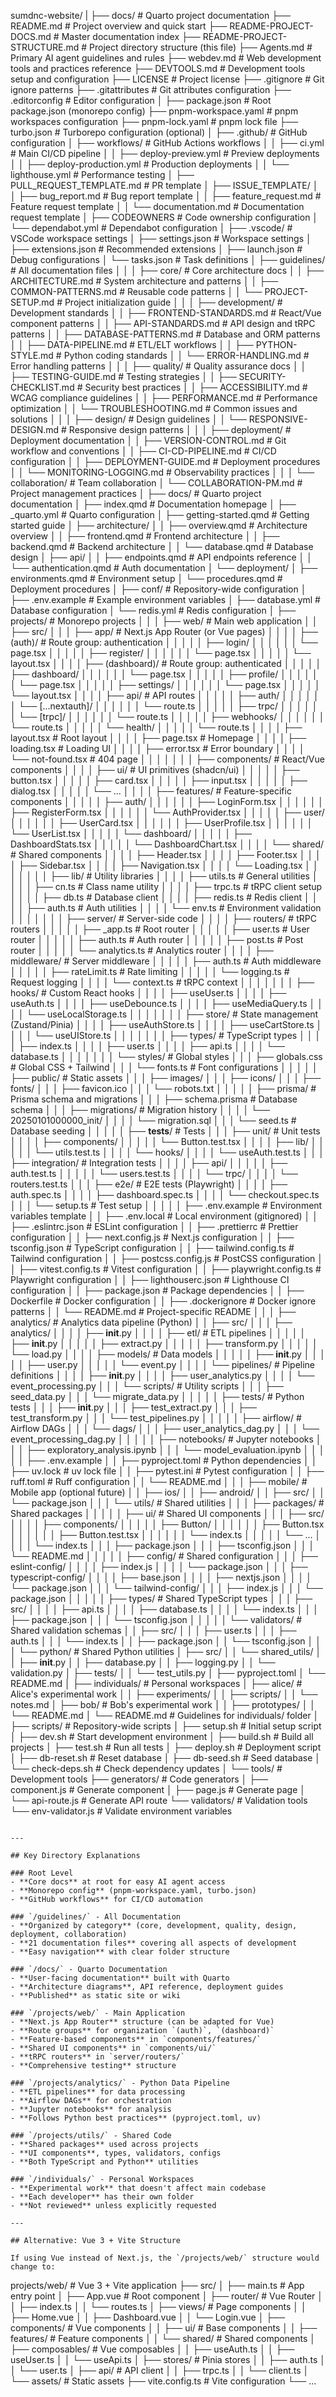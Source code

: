 sumdnc-website/
|
├── docs/                                     # Quarto project documentation
├── README.md                                 # Project overview and quick start
├── README-PROJECT-DOCS.md                    # Master documentation index
├── README-PROJECT-STRUCTURE.md               # Project directory structure (this file)
├── Agents.md                                 # Primary AI agent guidelines and rules
├── webdev.md                                 # Web development tools and practices reference
├── DEVTOOLS.md                               # Development tools setup and configuration
├── LICENSE                                   # Project license
├── .gitignore                                # Git ignore patterns
├── .gitattributes                            # Git attributes configuration
├── .editorconfig                             # Editor configuration
│
├── package.json                              # Root package.json (monorepo config)
├── pnpm-workspace.yaml                       # pnpm workspaces configuration
├── pnpm-lock.yaml                            # pnpm lock file
├── turbo.json                                # Turborepo configuration (optional)
│
├── .github/                                  # GitHub configuration
│   ├── workflows/                            # GitHub Actions workflows
│   │   ├── ci.yml                           # Main CI/CD pipeline
│   │   ├── deploy-preview.yml               # Preview deployments
│   │   ├── deploy-production.yml            # Production deployments
│   │   └── lighthouse.yml                   # Performance testing
│   ├── PULL_REQUEST_TEMPLATE.md             # PR template
│   ├── ISSUE_TEMPLATE/
│   │   ├── bug_report.md                    # Bug report template
│   │   ├── feature_request.md               # Feature request template
│   │   └── documentation.md                 # Documentation request template
│   ├── CODEOWNERS                           # Code ownership configuration
│   └── dependabot.yml                       # Dependabot configuration
│
├── .vscode/                                  # VSCode workspace settings
│   ├── settings.json                        # Workspace settings
│   ├── extensions.json                      # Recommended extensions
│   ├── launch.json                          # Debug configurations
│   └── tasks.json                           # Task definitions
│
├── guidelines/                               # All documentation files
│   │
│   ├── core/                                # Core architecture docs
│   │   ├── ARCHITECTURE.md                  # System architecture and patterns
│   │   ├── COMMON-PATTERNS.md               # Reusable code patterns
│   │   └── PROJECT-SETUP.md                 # Project initialization guide
│   │
│   ├── development/                         # Development standards
│   │   ├── FRONTEND-STANDARDS.md            # React/Vue component patterns
│   │   ├── API-STANDARDS.md                 # API design and tRPC patterns
│   │   ├── DATABASE-PATTERNS.md             # Database and ORM patterns
│   │   ├── DATA-PIPELINE.md                 # ETL/ELT workflows
│   │   ├── PYTHON-STYLE.md                  # Python coding standards
│   │   └── ERROR-HANDLING.md                # Error handling patterns
│   │
│   ├── quality/                             # Quality assurance docs
│   │   ├── TESTING-GUIDE.md                 # Testing strategies
│   │   ├── SECURITY-CHECKLIST.md            # Security best practices
│   │   ├── ACCESSIBILITY.md                 # WCAG compliance guidelines
│   │   ├── PERFORMANCE.md                   # Performance optimization
│   │   └── TROUBLESHOOTING.md               # Common issues and solutions
│   │
│   ├── design/                              # Design guidelines
│   │   └── RESPONSIVE-DESIGN.md             # Responsive design patterns
│   │
│   ├── deployment/                          # Deployment documentation
│   │   ├── VERSION-CONTROL.md               # Git workflow and conventions
│   │   ├── CI-CD-PIPELINE.md                # CI/CD configuration
│   │   ├── DEPLOYMENT-GUIDE.md              # Deployment procedures
│   │   └── MONITORING-LOGGING.md            # Observability practices
│   │
│   └── collaboration/                       # Team collaboration
│       └── COLLABORATION-PM.md              # Project management practices
│
├── docs/                                     # Quarto project documentation
│   ├── index.qmd                            # Documentation homepage
│   ├── _quarto.yml                          # Quarto configuration
│   ├── getting-started.qmd                  # Getting started guide
│   ├── architecture/
│   │   ├── overview.qmd                     # Architecture overview
│   │   ├── frontend.qmd                     # Frontend architecture
│   │   ├── backend.qmd                      # Backend architecture
│   │   └── database.qmd                     # Database design
│   ├── api/
│   │   ├── endpoints.qmd                    # API endpoints reference
│   │   └── authentication.qmd               # Auth documentation
│   └── deployment/
│       ├── environments.qmd                 # Environment setup
│       └── procedures.qmd                   # Deployment procedures
│
├── conf/                                     # Repository-wide configuration
│   ├── .env.example                         # Example environment variables
│   ├── database.yml                         # Database configuration
│   └── redis.yml                            # Redis configuration
│
├── projects/                                 # Monorepo projects
│   │
│   ├── web/                                 # Main web application
│   │   ├── src/
│   │   │   ├── app/                        # Next.js App Router (or Vue pages)
│   │   │   │   ├── (auth)/                # Route group: authentication
│   │   │   │   │   ├── login/
│   │   │   │   │   │   └── page.tsx
│   │   │   │   │   ├── register/
│   │   │   │   │   │   └── page.tsx
│   │   │   │   │   └── layout.tsx
│   │   │   │   ├── (dashboard)/           # Route group: authenticated
│   │   │   │   │   ├── dashboard/
│   │   │   │   │   │   └── page.tsx
│   │   │   │   │   ├── profile/
│   │   │   │   │   │   └── page.tsx
│   │   │   │   │   ├── settings/
│   │   │   │   │   │   └── page.tsx
│   │   │   │   │   └── layout.tsx
│   │   │   │   ├── api/                   # API routes
│   │   │   │   │   ├── auth/
│   │   │   │   │   │   └── [...nextauth]/
│   │   │   │   │   │       └── route.ts
│   │   │   │   │   ├── trpc/
│   │   │   │   │   │   └── [trpc]/
│   │   │   │   │   │       └── route.ts
│   │   │   │   │   ├── webhooks/
│   │   │   │   │   │   └── route.ts
│   │   │   │   │   └── health/
│   │   │   │   │       └── route.ts
│   │   │   │   ├── layout.tsx             # Root layout
│   │   │   │   ├── page.tsx               # Homepage
│   │   │   │   ├── loading.tsx            # Loading UI
│   │   │   │   ├── error.tsx              # Error boundary
│   │   │   │   └── not-found.tsx          # 404 page
│   │   │   │
│   │   │   ├── components/                # React/Vue components
│   │   │   │   ├── ui/                    # UI primitives (shadcn/ui)
│   │   │   │   │   ├── button.tsx
│   │   │   │   │   ├── card.tsx
│   │   │   │   │   ├── input.tsx
│   │   │   │   │   ├── dialog.tsx
│   │   │   │   │   └── ...
│   │   │   │   ├── features/              # Feature-specific components
│   │   │   │   │   ├── auth/
│   │   │   │   │   │   ├── LoginForm.tsx
│   │   │   │   │   │   ├── RegisterForm.tsx
│   │   │   │   │   │   └── AuthProvider.tsx
│   │   │   │   │   ├── user/
│   │   │   │   │   │   ├── UserCard.tsx
│   │   │   │   │   │   ├── UserProfile.tsx
│   │   │   │   │   │   └── UserList.tsx
│   │   │   │   │   └── dashboard/
│   │   │   │   │       ├── DashboardStats.tsx
│   │   │   │   │       └── DashboardChart.tsx
│   │   │   │   └── shared/                # Shared components
│   │   │   │       ├── Header.tsx
│   │   │   │       ├── Footer.tsx
│   │   │   │       ├── Sidebar.tsx
│   │   │   │       ├── Navigation.tsx
│   │   │   │       └── Loading.tsx
│   │   │   │
│   │   │   ├── lib/                       # Utility libraries
│   │   │   │   ├── utils.ts               # General utilities
│   │   │   │   ├── cn.ts                  # Class name utility
│   │   │   │   ├── trpc.ts                # tRPC client setup
│   │   │   │   ├── db.ts                  # Database client
│   │   │   │   ├── redis.ts               # Redis client
│   │   │   │   ├── auth.ts                # Auth utilities
│   │   │   │   └── env.ts                 # Environment validation
│   │   │   │
│   │   │   ├── server/                    # Server-side code
│   │   │   │   ├── routers/               # tRPC routers
│   │   │   │   │   ├── _app.ts            # Root router
│   │   │   │   │   ├── user.ts            # User router
│   │   │   │   │   ├── auth.ts            # Auth router
│   │   │   │   │   ├── post.ts            # Post router
│   │   │   │   │   └── analytics.ts       # Analytics router
│   │   │   │   ├── middleware/            # Server middleware
│   │   │   │   │   ├── auth.ts            # Auth middleware
│   │   │   │   │   ├── rateLimit.ts       # Rate limiting
│   │   │   │   │   └── logging.ts         # Request logging
│   │   │   │   └── context.ts             # tRPC context
│   │   │   │
│   │   │   ├── hooks/                     # Custom React hooks
│   │   │   │   ├── useUser.ts
│   │   │   │   ├── useAuth.ts
│   │   │   │   ├── useDebounce.ts
│   │   │   │   ├── useMediaQuery.ts
│   │   │   │   └── useLocalStorage.ts
│   │   │   │
│   │   │   ├── store/                     # State management (Zustand/Pinia)
│   │   │   │   ├── useAuthStore.ts
│   │   │   │   ├── useCartStore.ts
│   │   │   │   └── useUIStore.ts
│   │   │   │
│   │   │   ├── types/                     # TypeScript types
│   │   │   │   ├── index.ts
│   │   │   │   ├── user.ts
│   │   │   │   ├── api.ts
│   │   │   │   └── database.ts
│   │   │   │
│   │   │   └── styles/                    # Global styles
│   │   │       ├── globals.css            # Global CSS + Tailwind
│   │   │       └── fonts.ts               # Font configurations
│   │   │
│   │   ├── public/                        # Static assets
│   │   │   ├── images/
│   │   │   ├── icons/
│   │   │   ├── fonts/
│   │   │   ├── favicon.ico
│   │   │   └── robots.txt
│   │   │
│   │   ├── prisma/                        # Prisma schema and migrations
│   │   │   ├── schema.prisma              # Database schema
│   │   │   ├── migrations/                # Migration history
│   │   │   │   └── 20250101000000_init/
│   │   │   │       └── migration.sql
│   │   │   └── seed.ts                    # Database seeding
│   │   │
│   │   ├── __tests__/                     # Tests
│   │   │   ├── unit/                      # Unit tests
│   │   │   │   ├── components/
│   │   │   │   │   └── Button.test.tsx
│   │   │   │   ├── lib/
│   │   │   │   │   └── utils.test.ts
│   │   │   │   └── hooks/
│   │   │   │       └── useAuth.test.ts
│   │   │   ├── integration/               # Integration tests
│   │   │   │   ├── api/
│   │   │   │   │   ├── auth.test.ts
│   │   │   │   │   └── users.test.ts
│   │   │   │   └── trpc/
│   │   │   │       └── routers.test.ts
│   │   │   ├── e2e/                       # E2E tests (Playwright)
│   │   │   │   ├── auth.spec.ts
│   │   │   │   ├── dashboard.spec.ts
│   │   │   │   └── checkout.spec.ts
│   │   │   └── setup.ts                   # Test setup
│   │   │
│   │   ├── .env.example                   # Environment variables template
│   │   ├── .env.local                     # Local environment (gitignored)
│   │   ├── .eslintrc.json                 # ESLint configuration
│   │   ├── .prettierrc                    # Prettier configuration
│   │   ├── next.config.js                 # Next.js configuration
│   │   ├── tsconfig.json                  # TypeScript configuration
│   │   ├── tailwind.config.ts             # Tailwind configuration
│   │   ├── postcss.config.js              # PostCSS configuration
│   │   ├── vitest.config.ts               # Vitest configuration
│   │   ├── playwright.config.ts           # Playwright configuration
│   │   ├── lighthouserc.json              # Lighthouse CI configuration
│   │   ├── package.json                   # Package dependencies
│   │   ├── Dockerfile                     # Docker configuration
│   │   ├── .dockerignore                  # Docker ignore patterns
│   │   └── README.md                      # Project-specific README
│   │
│   ├── analytics/                         # Analytics data pipeline (Python)
│   │   ├── src/
│   │   │   ├── analytics/
│   │   │   │   ├── __init__.py
│   │   │   │   ├── etl/                  # ETL pipelines
│   │   │   │   │   ├── __init__.py
│   │   │   │   │   ├── extract.py
│   │   │   │   │   ├── transform.py
│   │   │   │   │   └── load.py
│   │   │   │   ├── models/               # Data models
│   │   │   │   │   ├── __init__.py
│   │   │   │   │   ├── user.py
│   │   │   │   │   └── event.py
│   │   │   │   └── pipelines/            # Pipeline definitions
│   │   │   │       ├── __init__.py
│   │   │   │       ├── user_analytics.py
│   │   │   │       └── event_processing.py
│   │   │   └── scripts/                  # Utility scripts
│   │   │       ├── seed_data.py
│   │   │       └── migrate_data.py
│   │   │
│   │   ├── tests/                        # Python tests
│   │   │   ├── __init__.py
│   │   │   ├── test_extract.py
│   │   │   ├── test_transform.py
│   │   │   └── test_pipelines.py
│   │   │
│   │   ├── airflow/                      # Airflow DAGs
│   │   │   └── dags/
│   │   │       ├── user_analytics_dag.py
│   │   │       └── event_processing_dag.py
│   │   │
│   │   ├── notebooks/                    # Jupyter notebooks
│   │   │   ├── exploratory_analysis.ipynb
│   │   │   └── model_evaluation.ipynb
│   │   │
│   │   ├── .env.example
│   │   ├── pyproject.toml                # Python dependencies
│   │   ├── uv.lock                       # uv lock file
│   │   ├── pytest.ini                    # Pytest configuration
│   │   ├── ruff.toml                     # Ruff configuration
│   │   └── README.md
│   │
│   ├── mobile/                           # Mobile app (optional future)
│   │   ├── ios/
│   │   ├── android/
│   │   ├── src/
│   │   └── package.json
│   │
│   └── utils/                            # Shared utilities
│       │
│       ├── packages/                     # Shared packages
│       │   │
│       │   ├── ui/                       # Shared UI components
│       │   │   ├── src/
│       │   │   │   ├── components/
│       │   │   │   │   ├── Button/
│       │   │   │   │   │   ├── Button.tsx
│       │   │   │   │   │   ├── Button.test.tsx
│       │   │   │   │   │   └── index.ts
│       │   │   │   │   └── ...
│       │   │   │   └── index.ts
│       │   │   ├── package.json
│       │   │   ├── tsconfig.json
│       │   │   └── README.md
│       │   │
│       │   ├── config/                   # Shared configuration
│       │   │   ├── eslint-config/
│       │   │   │   ├── index.js
│       │   │   │   └── package.json
│       │   │   ├── typescript-config/
│       │   │   │   ├── base.json
│       │   │   │   ├── nextjs.json
│       │   │   │   └── package.json
│       │   │   └── tailwind-config/
│       │   │       ├── index.js
│       │   │       └── package.json
│       │   │
│       │   ├── types/                    # Shared TypeScript types
│       │   │   ├── src/
│       │   │   │   ├── api.ts
│       │   │   │   ├── database.ts
│       │   │   │   └── index.ts
│       │   │   ├── package.json
│       │   │   └── tsconfig.json
│       │   │
│       │   └── validators/               # Shared validation schemas
│       │       ├── src/
│       │       │   ├── user.ts
│       │       │   ├── auth.ts
│       │       │   └── index.ts
│       │       ├── package.json
│       │       └── tsconfig.json
│       │
│       └── python/                       # Shared Python utilities
│           ├── src/
│           │   └── shared_utils/
│           │       ├── __init__.py
│           │       ├── database.py
│           │       ├── logging.py
│           │       └── validation.py
│           ├── tests/
│           │   └── test_utils.py
│           ├── pyproject.toml
│           └── README.md
│
├── individuals/                          # Personal workspaces
│   ├── alice/                           # Alice's experimental work
│   │   ├── experiments/
│   │   ├── scripts/
│   │   └── notes.md
│   ├── bob/                             # Bob's experimental work
│   │   ├── prototypes/
│   │   └── README.md
│   └── README.md                        # Guidelines for individuals/ folder
│
├── scripts/                             # Repository-wide scripts
│   ├── setup.sh                         # Initial setup script
│   ├── dev.sh                           # Start development environment
│   ├── build.sh                         # Build all projects
│   ├── test.sh                          # Run all tests
│   ├── deploy.sh                        # Deployment script
│   ├── db-reset.sh                      # Reset database
│   ├── db-seed.sh                       # Seed database
│   └── check-deps.sh                    # Check dependency updates
│
└── tools/                               # Development tools
    ├── generators/                      # Code generators
    │   ├── component.js                 # Generate component
    │   ├── page.js                      # Generate page
    │   └── api-route.js                 # Generate API route
    └── validators/                      # Validation tools
        └── env-validator.js             # Validate environment variables
```

---

## Key Directory Explanations

### Root Level
- **Core docs** at root for easy AI agent access
- **Monorepo config** (pnpm-workspace.yaml, turbo.json)
- **GitHub workflows** for CI/CD automation

### `/guidelines/` - All Documentation
- **Organized by category** (core, development, quality, design, deployment, collaboration)
- **21 documentation files** covering all aspects of development
- **Easy navigation** with clear folder structure

### `/docs/` - Quarto Documentation
- **User-facing documentation** built with Quarto
- **Architecture diagrams**, API reference, deployment guides
- **Published** as static site or wiki

### `/projects/web/` - Main Application
- **Next.js App Router** structure (can be adapted for Vue)
- **Route groups** for organization `(auth)`, `(dashboard)`
- **Feature-based components** in `components/features/`
- **Shared UI components** in `components/ui/`
- **tRPC routers** in `server/routers/`
- **Comprehensive testing** structure

### `/projects/analytics/` - Python Data Pipeline
- **ETL pipelines** for data processing
- **Airflow DAGs** for orchestration
- **Jupyter notebooks** for analysis
- **Follows Python best practices** (pyproject.toml, uv)

### `/projects/utils/` - Shared Code
- **Shared packages** used across projects
- **UI components**, types, validators, configs
- **Both TypeScript and Python** utilities

### `/individuals/` - Personal Workspaces
- **Experimental work** that doesn't affect main codebase
- **Each developer** has their own folder
- **Not reviewed** unless explicitly requested

---

## Alternative: Vue 3 + Vite Structure

If using Vue instead of Next.js, the `/projects/web/` structure would change to:
```
projects/web/                            # Vue 3 + Vite application
├── src/
│   ├── main.ts                         # App entry point
│   ├── App.vue                         # Root component
│   ├── router/                         # Vue Router
│   │   ├── index.ts
│   │   └── routes.ts
│   ├── views/                          # Page components
│   │   ├── Home.vue
│   │   ├── Dashboard.vue
│   │   └── Login.vue
│   ├── components/                     # Vue components
│   │   ├── ui/                        # Base components
│   │   ├── features/                  # Feature components
│   │   └── shared/                    # Shared components
│   ├── composables/                    # Vue composables
│   │   ├── useAuth.ts
│   │   ├── useUser.ts
│   │   └── useApi.ts
│   ├── stores/                         # Pinia stores
│   │   ├── auth.ts
│   │   └── user.ts
│   ├── api/                           # API client
│   │   ├── trpc.ts
│   │   └── client.ts
│   └── assets/                        # Static assets
├── vite.config.ts                     # Vite configuration
└── ...